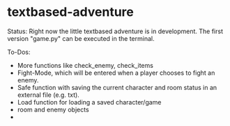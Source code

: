 # textbased-adventure

Status:
Right now the little textbased adventure is in development. The first version "game.py" can be executed in the terminal. 

To-Dos:
- More functions like check_enemy, check_items
- Fight-Mode, which will be entered when a player chooses to fight an enemy.
- Safe function with saving the current character and room status in an external file (e.g. txt).
- Load function for loading a saved character/game
- room and enemy objects
- 
